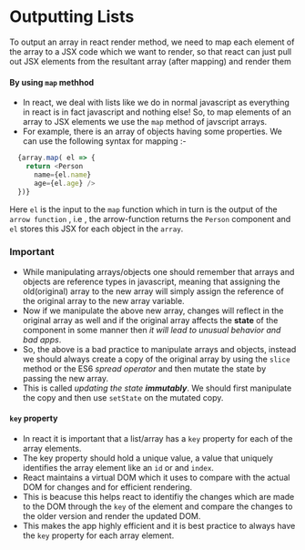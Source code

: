 # Outputting Lists

To output an array in react render method, we need to map each element of the array to a JSX code which we want to render, so that react can just 
pull out JSX elements from the resultant array (after mapping) and render them

#### By using `map` methhod
- In react, we deal with lists like we do in normal javascript as everything in react is in fact javascript and nothing else! So, to map
elements of an array to JSX elements we use the `map` method of javscript arrays.
- For example, there is an array of objects having some properties. We can use the following syntax for mapping :-

```javascript
  {array.map( el => {
    return <Person
      name={el.name}
      age={el.age} />
  })}  
```

Here `el` is the input to the `map` function which in turn is the output of the `arrow function` , i.e , the arrow-function returns the
`Person` component and `el` stores this JSX for each object in the `array`.

### Important
- While manipulating arrays/objects one should remember that arrays and objects are reference types in javascript, meaning that assigning 
the old(original) array to the new array will simply assign the reference of the original array to the new array variable.
- Now if we manipulate the above new array, changes will reflect in the original array as well and if the original array affects the **state**
of the component in some manner then *it will lead to unusual behavior and bad apps*.
- So, the above is a bad practice to manipulate arrays and objects, instead we should always create a copy of the original array by using 
the `slice` method or the ES6 *spread operator* and then mutate the state by passing the new array.
- This is called *updating the state **immutably***. We should first manipulate the copy and then use `setState` on the mutated copy. 

#### `key` property
- In react it is important that a list/array has a `key` property for each of the array elements. 
- The key property should hold a unique value, a value that uniquely identifies the array element like an `id` or and `index`. 
- React maintains a virtual DOM which it uses to compare with the actual DOM for changes and for efficient rendering.
- This is beacuse this helps react to identifiy the changes which are made to the DOM through the `key` of the element and compare the changes to the older version and render the updated DOM. 
- This makes the app highly efficient and it is best practice to always have the `key` property for each array element.
